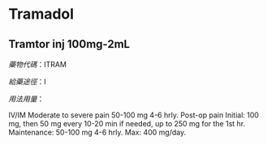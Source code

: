 # Tramadol

## Tramtor inj 100mg-2mL

*藥物代碼*：ITRAM

*給藥途徑*：I

*用法用量*：

IV/IM Moderate to severe pain 50-100 mg 4-6 hrly. Post-op pain Initial: 100 mg, then 50 mg every 10-20 min if needed, up to 250 mg for the 1st hr. Maintenance: 50-100 mg 4-6 hrly. Max: 400 mg/day.

